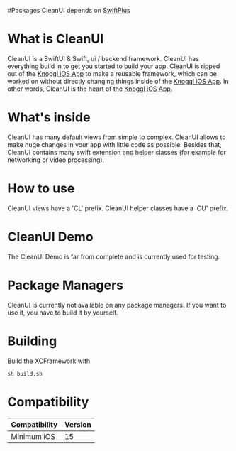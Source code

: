 #Packages
CleanUI depends on [SwiftPlus](https://github.com/knoggl/SwiftPlus)

# What is CleanUI
CleanUI is a SwiftUI & Swift, ui / backend framework. CleanUI has everything build in to get you started to build your app. CleanUI is ripped out of the [Knoggl iOS App](https://www.knoggl.com) to make a reusable framework, which can be worked on without directly changing things inside of the [Knoggl iOS App](https://www.knoggl.com). In other words, CleanUI is the heart of the [Knoggl iOS App](https://www.knoggl.com).

# What's inside
CleanUI has many default views from simple to complex. CleanUI allows to make huge changes in your app with little code as possible. Besides that, CleanUI contains many swift extension and helper classes (for example for networking or video processing).

# How to use
CleanUI views have a 'CL' prefix. CleanUI helper classes have a 'CU' prefix.

# CleanUI Demo
The CleanUI Demo is far from complete and is currently used for testing.

# Package Managers
CleanUI is currently not available on any package managers. If you want to use it, you have to build it by yourself.

# Building
Build the XCFramework with

```console
sh build.sh
```

# Compatibility
| Compatibility | Version |
| ------------- | ------- |
| Minimum iOS | 15 |
